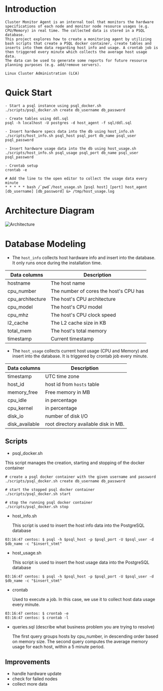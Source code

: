 # Introduction

    Cluster Monitor Agent is an internal tool that monitors the hardware specifications of each node and monitor node resource usages (e.g. CPU/Memory) in real time. The collected data is stored in a PSQL database. 
    This project explores how to create a monitoring agent by utilizing bash scripts that create a PSQL docker container, create tables and inserts into them data regarding host info and usage. A crontab job is then triggered every minute which collects the average host usage data.
    The data can be used to generate some reports for future resource planning purposes (e.g. add/remove servers).
    
    Linux Cluster Administration (LCA)
    
# Quick Start

    - Start a psql instance using psql_docker.sh
    ./scripts/psql_docker.sh create db_username db_password
    
    - Create tables using ddl.sql
    psql -h localhost -U postgres -d host_agent -f sql/ddl.sql
    
    - Insert hardware specs data into the db using host_info.sh
    ./scripts/host_info.sh psql_host psql_port db_name psql_user psql_password
    
    - Insert hardware usage data into the db using host_usage.sh
    ./scripts/host_info.sh psql_usage psql_port db_name psql_user psql_password
    
    - Crontab setup
    crontab -e 
    
    # Add the line to the open editor to collect the usage data every minute 
    * * * * * bash /`pwd`/host_usage.sh [psql host] [port] host_agent [db_username] [db_password] &> /tmp/host_usage.log

# Architecture Diagram

![Architecture](/home/centos/dev/jarvis_data_eng_Samuel/linux_sql/assets/arch.jpg)

# Database Modeling
- The `host_info` collects host hardware info and insert into the database. It only runs once during the installation time.

Data columns | Description
------------ |------------
hostname | The host name
cpu_number | The number of cores the host's CPU has
cpu_architecture | The host's CPU architecture
cpu_model | The host's CPU model
cpu_mhz | The host's CPU clock speed
l2_cache | The L2 cache size in KB
total_mem | The host's total memory
timestamp | Current timestamp

- The `host_usage` collects current host usage (CPU and Memory) and insert into the database. It is triggered by crontab job every minute.

Data columns | Description
------------|------------
timestamp | UTC time zone
host_id | host id from `hosts` table
memory_free | Free memory in MB
cpu_idle | in percentage
cpu_kernel | in percentage
disk_io | number of disk I/O
disk_available | root directory available disk in MB. 

## Scripts
- psql_docker.sh

This script manages the creation, starting and stopping of the docker container


    # create a psql docker container with the given username and password
    ./scripts/psql_docker.sh create db_username db_password
    
    # start the stopped psql docker container
    ./scripts/psql_docker.sh start

    # stop the running psql docker container
    ./scripts/psql_docker.sh stop


- host_info.sh


    This script is used to insert the host info data into the PostgreSQL database
        
```console
03:16:47 centos: $ psql -h $psql_host -p $psql_port -U $psql_user -d $db_name -c "$insert_stmt"
```

- host_usage.sh


    This script is used to insert the host usage data into the PostgreSQL database
    
```console
03:16:47 centos: $ psql -h $psql_host -p $psql_port -U $psql_user -d $db_name -c "$insert_stmt"
```

- crontab

    
    Used to execute a job. In this case, we use it to collect host data usage every minute. 
```console
03:16:47 centos: $ crontab -e
03:16:47 centos: $ crontab -l
```

- queries.sql (describe what business problem you are trying to resolve)


    The first query groups hosts by cpu_number, in descending order based on memory size.
    The second query computes the average memory usage for each host, within a 5 minute period.

## Improvements 
- handle hardware update 
- check for failed nodes
- collect more data

